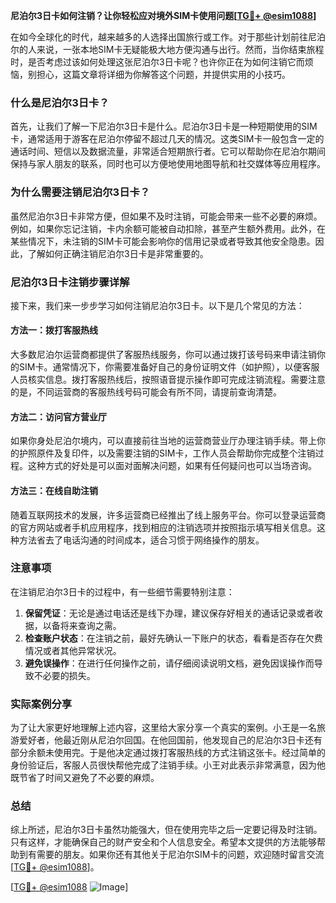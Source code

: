 **尼泊尔3日卡如何注销？让你轻松应对境外SIM卡使用问题[[TG💪+ @esim1088](https://t.me/s/esim1088)]**

在如今全球化的时代，越来越多的人选择出国旅行或工作。对于那些计划前往尼泊尔的人来说，一张本地SIM卡无疑能极大地方便沟通与出行。然而，当你结束旅程时，是否考虑过该如何处理这张尼泊尔3日卡呢？也许你正在为如何注销它而烦恼，别担心，这篇文章将详细为你解答这个问题，并提供实用的小技巧。

### 什么是尼泊尔3日卡？

首先，让我们了解一下尼泊尔3日卡是什么。尼泊尔3日卡是一种短期使用的SIM卡，通常适用于游客在尼泊尔停留不超过几天的情况。这类SIM卡一般包含一定的通话时间、短信以及数据流量，非常适合短期旅行者。它可以帮助你在尼泊尔期间保持与家人朋友的联系，同时也可以方便地使用地图导航和社交媒体等应用程序。

### 为什么需要注销尼泊尔3日卡？

虽然尼泊尔3日卡非常方便，但如果不及时注销，可能会带来一些不必要的麻烦。例如，如果你忘记注销，卡内余额可能被自动扣除，甚至产生额外费用。此外，在某些情况下，未注销的SIM卡可能会影响你的信用记录或者导致其他安全隐患。因此，了解如何正确注销尼泊尔3日卡是非常重要的。

### 尼泊尔3日卡注销步骤详解

接下来，我们来一步步学习如何注销尼泊尔3日卡。以下是几个常见的方法：

#### 方法一：拨打客服热线

大多数尼泊尔运营商都提供了客服热线服务，你可以通过拨打该号码来申请注销你的SIM卡。通常情况下，你需要准备好自己的身份证明文件（如护照），以便客服人员核实信息。拨打客服热线后，按照语音提示操作即可完成注销流程。需要注意的是，不同运营商的客服热线号码可能会有所不同，请提前查询清楚。

#### 方法二：访问官方营业厅

如果你身处尼泊尔境内，可以直接前往当地的运营商营业厅办理注销手续。带上你的护照原件及复印件，以及需要注销的SIM卡，工作人员会帮助你完成整个注销过程。这种方式的好处是可以面对面解决问题，如果有任何疑问也可以当场咨询。

#### 方法三：在线自助注销

随着互联网技术的发展，许多运营商已经推出了线上服务平台。你可以登录运营商的官方网站或者手机应用程序，找到相应的注销选项并按照指示填写相关信息。这种方法省去了电话沟通的时间成本，适合习惯于网络操作的朋友。

### 注意事项

在注销尼泊尔3日卡的过程中，有一些细节需要特别注意：

1. **保留凭证**：无论是通过电话还是线下办理，建议保存好相关的通话记录或者收据，以备将来查询之需。
2. **检查账户状态**：在注销之前，最好先确认一下账户的状态，看看是否存在欠费情况或者其他异常状况。
3. **避免误操作**：在进行任何操作之前，请仔细阅读说明文档，避免因误操作而导致不必要的损失。

### 实际案例分享

为了让大家更好地理解上述内容，这里给大家分享一个真实的案例。小王是一名旅游爱好者，他最近刚从尼泊尔回国。在他回国前，他发现自己的尼泊尔3日卡还有部分余额未使用完。于是他决定通过拨打客服热线的方式注销这张卡。经过简单的身份验证后，客服人员很快帮他完成了注销手续。小王对此表示非常满意，因为他既节省了时间又避免了不必要的麻烦。

### 总结

综上所述，尼泊尔3日卡虽然功能强大，但在使用完毕之后一定要记得及时注销。只有这样，才能确保自己的财产安全和个人信息安全。希望本文提供的方法能够帮助到有需要的朋友。如果你还有其他关于尼泊尔SIM卡的问题，欢迎随时留言交流[[TG💪+ @esim1088](https://t.me/s/esim1088)]。

[[TG💪+ @esim1088](https://t.me/s/esim1088) ![Image](https://i.postimg.cc/4NQfJmqS/Snipaste-2025-05-13-00-14-12.png)]